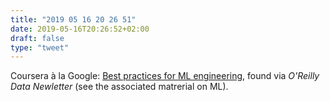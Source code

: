 ```yaml
---
title: "2019 05 16 20 26 51"
date: 2019-05-16T20:26:52+02:00
draft: false
type: "tweet"
---
```

Coursera à la Google: [Best practices for ML engineering](http://link.oreilly.com/E0r0F0nQMRb0Q0OS0J07W0h), found via *O'Reilly Data Newletter* (see the associated matrerial on ML).
